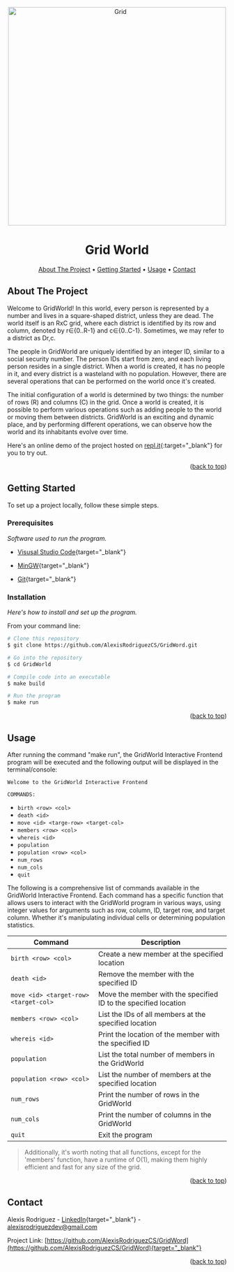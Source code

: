 <a name="readme-top"></a>

<p align="center">
  <img src="https://raw.githubusercontent.com/AlexisRodriguezCS/GridWord/main/Images/Grid.jpg" alt="Grid" style="display:block;margin:auto;" height="500">
</p>
<h1 align="center">Grid World</h1>

<!-- TABLE OF CONTENTS -->
<p align="center">
  <a href="#about">About The Project</a> •
  <a href="#getting-started">Getting Started</a> •
  <a href="#usage">Usage</a> •
  <a href="#contact">Contact</a>
</p>

<!-- ABOUT THE PROJECT -->
<a name="about"></a>
## About The Project

Welcome to GridWorld! In this world, every person is represented by a number and lives in a square-shaped district, unless they are dead. The world itself is an RxC grid, where each district is identified by its row and column, denoted by r∈{0..R-1} and c∈{0..C-1}. Sometimes, we may refer to a district as Dr,c.

The people in GridWorld are uniquely identified by an integer ID, similar to a social security number. The person IDs start from zero, and each living person resides in a single district. When a world is created, it has no people in it, and every district is a wasteland with no population. However, there are several operations that can be performed on the world once it's created.

The initial configuration of a world is determined by two things: the number of rows (R) and columns (C) in the grid. Once a world is created, it is possible to perform various operations such as adding people to the world or moving them between districts. GridWorld is an exciting and dynamic place, and by performing different operations, we can observe how the world and its inhabitants evolve over time.

Here's an online demo of the project hosted on [repl.it](https://replit.com/@Alexisrz/Grid-World){:target="_blank"} for you to try out.

<p align="right">(<a href="#readme-top">back to top</a>)</p>

<!-- GETTING STARTED -->
<a name="getting-started"></a>
## Getting Started

To set up a project locally, follow these simple steps.

### Prerequisites

_Software used to run the program._
* [Visusal Studio Code](https://code.visualstudio.com/){target="_blank"}

* [MinGW](https://sourceforge.net/projects/mingw/){target="_blank"}

* [Git](https://git-scm.com/){target="_blank"}

### Installation
_Here's how to install and set up the program._

From your command line:

```bash
# Clone this repository
$ git clone https://github.com/AlexisRodriguezCS/GridWord.git

# Go into the repository
$ cd GridWorld

# Compile code into an executable
$ make build

# Run the program
$ make run
```

<p align="right">(<a href="#readme-top">back to top</a>)</p>

<!-- USAGE -->
<a name="usage"></a>
## Usage

After running the command "make run", the GridWorld Interactive Frontend program will be executed and the following output will be displayed in the terminal/console:

`Welcome to the GridWorld Interactive Frontend`

`COMMANDS:`

- `birth <row> <col>`
- `death <id>`
- `move <id> <targe-row> <target-col>`
- `members <row> <col>`
- `whereis <id>`
- `population`
- `population <row> <col>`
- `num_rows`
- `num_cols`
- `quit`

The following is a comprehensive list of commands available in the GridWorld Interactive Frontend. Each command has a specific function that allows users to interact with the GridWorld program in various ways, using integer values for arguments such as row, column, ID, target row, and target column. Whether it's manipulating individual cells or determining population statistics.

| Command | Description |
|---------|-------------|
| `birth <row> <col>` | Create a new member at the specified location |
| `death <id>` | Remove the member with the specified ID |
| `move <id> <target-row> <target-col>` | Move the member with the specified ID to the specified location |
| `members <row> <col>` | List the IDs of all members at the specified location |
| `whereis <id>` | Print the location of the member with the specified ID |
| `population` | List the total number of members in the GridWorld |
| `population <row> <col>` | List the number of members at the specified location |
| `num_rows` | Print the number of rows in the GridWorld |
| `num_cols` | Print the number of columns in the GridWorld |
| `quit` | Exit the program |

 > Additionally, it's worth noting that all functions, except for the 'members' function, have a runtime of O(1), making them highly efficient and fast for any size of the grid.

<p align="right">(<a href="#readme-top">back to top</a>)</p>

<!-- CONTACT -->
<a name="contact"></a>
## Contact

Alexis Rodriguez - [LinkedIn](https://www.linkedin.com/in/alexisrodriguezcs/){target="_blank"} - alexisrodriguezdev@gmail.com

Project Link: [https://github.com/AlexisRodriguezCS/GridWord](https://github.com/AlexisRodriguezCS/GridWord){target="_blank"}

<p align="right">(<a href="#readme-top">back to top</a>)</p>
